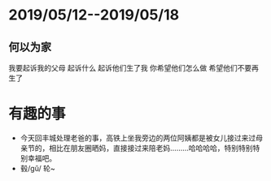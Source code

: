 # 2019/05/12--2019/05/18

## 何以为家
我要起诉我的父母
起诉什么
起诉他们生了我
你希望他们怎么做
希望他们不要再生了

# 有趣的事

- 今天回丰城处理老爸的事，高铁上坐我旁边的两位阿姨都是被女儿接过来过母亲节的，相比在朋友圈晒妈，直接接过来陪老妈………哈哈哈哈，特别特别特别幸福吧。
-  毂/gǔ/  轮~